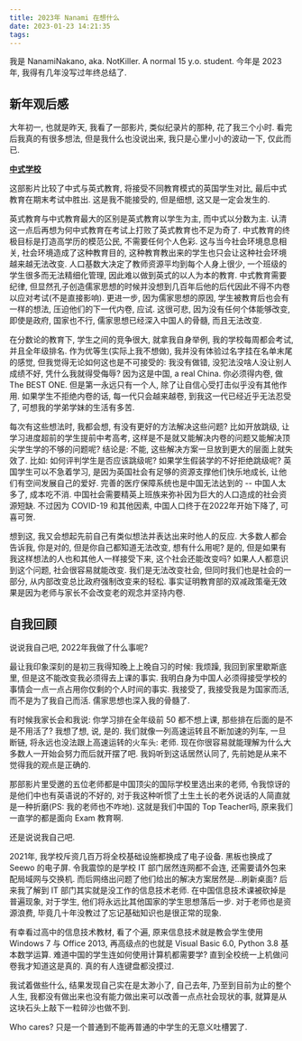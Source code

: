 ```yaml
---
title: 2023年 Nanami 在想什么
date: 2023-01-23 14:21:35
tags:
---
```




我是 NanamiNakano, aka. NotKiller. A normal 15 y.o. student. 今年是 2023 年, 我得有几年没写过年终总结了.

## 新年观后感

大年初一, 也就是昨天, 我看了一部影片, 类似纪录片的那种, 花了我三个小时. 看完后我真的有很多想法, 但是我什么也没说出来, 我只是心里小小的波动一下, 仅此而已.

**[中式学校](https://www.bilibili.com/bangumi/play/ep260698)**

这部影片比较了中式与英式教育, 将接受不同教育模式的英国学生对比, 最后中式教育在期末考试中胜出. 这是我不能接受的, 但是细想, 这又是一定会发生的.

英式教育与中式教育最大的区别是英式教育以学生为主, 而中式以分数为主. 认清这一点后再想为何中式教育在考试上打败了英式教育也不足为奇了. 中式教育的终极目标是打造高学历的模范公民, 不需要任何个人色彩. 这与当今社会环境息息相关, 社会环境造成了这种教育目的, 这种教育教出来的学生也只会让这种社会环境越来越无法改变. 人口基数大决定了教师资源平均到每个人身上很少, 一个班级的学生很多而无法精细化管理, 因此难以做到英式的以人为本的教育. 中式教育需要纪律, 但显然孔子创造儒家思想的时候并没想到几百年后他的后代因此不得不内卷以应对考试(不是直接影响). 更进一步, 因为儒家思想的原因, 学生被教育后也会有一样的想法, 压迫他们的下一代内卷, 应试. 这很可悲, 因为没有任何个体能够改变, 即使是政府, 国家也不行, 儒家思想已经深入中国人的骨髓, 而且无法改变.

在分数论的教育下, 学生之间的竞争很大, 就拿我自身举例, 我的学校每周都会考试, 并且全年级排名. 作为优等生(实际上我不想做), 我并没有体验过名字挂在名单末尾的感觉, 但我觉得无论如何这也是不可接受的: 我没有做错, 没犯法没啥人没让别人成绩不好, 凭什么我就得受侮辱? 因为这是中国, a real China. 你必须得内卷, 做 The BEST ONE. 但是第一永远只有一个人, 除了让自信心受打击似乎没有其他作用. 如果学生不拒绝内卷的话, 每一代只会越来越卷, 到我这一代已经近乎无法忍受了, 可想我的学弟学妹的生活有多苦.

每次有这些想法时, 我都会想, 有没有更好的方法解决这些问题? 比如开放跳级, 让学习进度超前的学生提前中考高考, 这样是不是就又能解决内卷的问题又能解决顶尖学生学的不够的问题呢? 结论是: 不能, 这些解决方案一旦放到更大的层面上就失效了. 比如: 如何评判学生是否应该跳级呢? 如果学生假装学的不好拒绝跳级呢? 英国学生可以不急着学习, 是因为英国社会有足够的资源支撑他们快乐地成长, 让他们有空间发展自己的爱好. 完善的医疗保障系统也是中国无法达到的 -- 中国人太多了, 成本吃不消. 中国社会需要精英上班族来弥补因为巨大的人口造成的社会资源短缺. 不过因为 COVID-19 和其他因素, 中国人口终于在2022年开始下降了, 可喜可贺.

想到这, 我又会想起先前自己有类似想法并表达出来时他人的反应. 大多数人都会告诉我, 你是对的, 但是你自己都知道无法改变, 想有什么用呢? 是的, 但是如果有我这样想法的人也和其他人一样接受下来, 这个社会还能改变吗? 如果人人都意识到这个问题, 社会很容易就能改变. 我们是无法改变社会, 但同时我们也是社会的一部分, 从内部改变总比政府强制改变来的轻松. 事实证明教育部的双减政策毫无效果是因为老师与家长不会改变老的观念并坚持内卷.

## 自我回顾

说说我自己吧, 2022年我做了什么事呢? 

最让我印象深刻的是初三我得知晚上上晚自习的时候: 我烦躁, 我回到家里歇斯底里, 但是这不能改变我必须得去上课的事实. 我明白身为中国人必须得接受学校的事情会一点一点占用你仅剩的个人时间的事实. 我接受了, 我接受我是为国家而活, 而不是为了我自己而活. 儒家思想也深入我的骨髓了.

有时候我家长会和我说: 你学习排在全年级前 50 都不想上课, 那些排在后面的是不是不用活了? 我想了想, 说, 是的. 我们就像一列高速运转且不断加速的列车, 一旦断链, 将永远也没法跟上高速运转的火车头: 老师. 现在你很容易就能理解为什么大多数人一开始会努力而后就开摆了吧. 我妈听到这话居然认同了, 先前她是从来不觉得我的观点是正确的.

那部影片里受邀的五位老师都是中国顶尖的国际学校里选出来的老师, 令我惊讶的是他们中也有英语说的不好的, 对于我这种听惯了土生土长的老外说话的人简直就是一种折磨(PS: 我的老师也不咋地). 这就是我们中国的 Top Teacher吗, 原来我们一直学的都是面向 Exam 教育啊.

还是说说我自己吧.

2021年, 我学校斥资几百万将全校基础设施都换成了电子设备. 黑板也换成了 Seewo 的电子屏. 令我震惊的是学校 IT 部门居然连网都不会连, 还需要请外包来配局域网与交换机. 而后网络出问题了他们给出的解决方案居然是...刷新桌面? 后来我了解到 IT 部门其实就是没工作的信息技术老师. 在中国信息技术课被砍掉是普遍现象, 对于学生, 他们将永远比其他国家的学生思想落后一步. 对于老师也是资源浪费, 毕竟几十年没教过了忘记基础知识也是很正常的现象.

有幸看过高中的信息技术教材, 看了个遍, 原来信息技术就是教会学生使用 Windows 7 与 Office 2013, 再高级点的也就是 Visual Basic 6.0, Python 3.8 基本数学运算. 难道中国的学生连如何使用计算机都需要学? 直到全校统一上机做问卷我才知道这是真的. 真的有人连键盘都没摸过.

我试着做些什么, 结果发现自己实在是太渺小了, 自己去年, 乃至到目前为止的整个人生, 我都没有做出来也没有能力做出来可以改善一点点社会现状的事, 就算是从这块石头上敲下一粒碎沙也做不到.

Who cares? 只是一个普通到不能再普通的中学生的无意义吐槽罢了.
